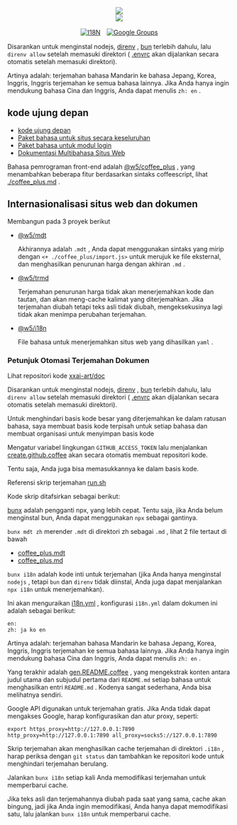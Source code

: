 <p align="center"><a href="https://xxai.art"><img src="https://cdn.jsdelivr.net/gh/xxai-art/doc/logo.svg"/></a><br/><a href="https://xxai.art"><img src="https://cdn.jsdelivr.net/gh/xxai-art/doc/xxai.svg"/></a></p><p align="center"><a href="https://github.com/xxai-art/doc#readme"><img alt="I18N" src="https://cdn.jsdelivr.net/gh/wactax/img/t.svg"/></a>　<a href="https://groups.google.com/u/0/g/xxai-art"><img alt="Google Groups" src="https://cdn.jsdelivr.net/gh/wactax/img/g-groups.svg"/></a></p>

Disarankan untuk menginstal nodejs, [direnv](https://direnv.net) , [bun](https://github.com/oven-sh/bun) terlebih dahulu, lalu `direnv allow` setelah memasuki direktori ( [.envrc](https://github.com/xxai-art/doc/blob/main/.envrc) akan dijalankan secara otomatis setelah memasuki direktori).

Artinya adalah: terjemahan bahasa Mandarin ke bahasa Jepang, Korea, Inggris, Inggris terjemahan ke semua bahasa lainnya. Jika Anda hanya ingin mendukung bahasa Cina dan Inggris, Anda dapat menulis `zh: en` .

## kode ujung depan

* [kode ujung depan](https://github.com/xxai-art/web)
* [Paket bahasa untuk situs secara keseluruhan](https://github.com/xxai-art/web/tree/main/i18n)
* [Paket bahasa untuk modul login](https://github.com/wacpkg/user/tree/main/ui.i18n)
* [Dokumentasi Multibahasa Situs Web](https://github.com/xxai-doc)

Bahasa pemrograman front-end adalah [@w5/coffee_plus](http://npmjs.com/@w5/coffee_plus) , yang menambahkan beberapa fitur berdasarkan sintaks coffeescript, lihat [./coffee_plus.md](./coffee_plus.md) .

## Internasionalisasi situs web dan dokumen

Membangun pada 3 proyek berikut

* [@w5/mdt](https://www.npmjs.com/package/@w5/mdt)

  Akhirannya adalah `.mdt` , Anda dapat menggunakan sintaks yang mirip dengan `<+ ./coffee_plus/import.js>` untuk merujuk ke file eksternal, dan menghasilkan penurunan harga dengan akhiran `.md` .

* [@w5/trmd](https://www.npmjs.com/package/@w5/trmd)

  Terjemahan penurunan harga tidak akan menerjemahkan kode dan tautan, dan akan meng-cache kalimat yang diterjemahkan. Jika terjemahan diubah tetapi teks asli tidak diubah, mengeksekusinya lagi tidak akan menimpa perubahan terjemahan.

* [@w5/i18n](https://www.npmjs.com/package/@w5/i18n)

  File bahasa untuk menerjemahkan situs web yang dihasilkan `yaml` .

### Petunjuk Otomasi Terjemahan Dokumen

Lihat repositori kode [xxai-art/doc](https://github.com/xxai-art/doc)

Disarankan untuk menginstal nodejs, [direnv](https://direnv.net) , [bun](https://github.com/oven-sh/bun) terlebih dahulu, lalu `direnv allow` setelah memasuki direktori ( [.envrc](https://github.com/xxai-art/doc/blob/main/.envrc) akan dijalankan secara otomatis setelah memasuki direktori).

Untuk menghindari basis kode besar yang diterjemahkan ke dalam ratusan bahasa, saya membuat basis kode terpisah untuk setiap bahasa dan membuat organisasi untuk menyimpan basis kode

Mengatur variabel lingkungan `GITHUB_ACCESS_TOKEN` lalu menjalankan [create.github.coffee](https://github.com/xxai-art/doc/blob/main/create.github.coffee) akan secara otomatis membuat repositori kode.

Tentu saja, Anda juga bisa memasukkannya ke dalam basis kode.

Referensi skrip terjemahan [run.sh](https://github.com/xxai-art/doc/blob/main/run.sh)

Kode skrip ditafsirkan sebagai berikut:

[bunx](https://bun.sh/docs/cli/bunx) adalah pengganti npx, yang lebih cepat. Tentu saja, jika Anda belum menginstal bun, Anda dapat menggunakan `npx` sebagai gantinya.

`bunx mdt zh` merender `.mdt` di direktori zh sebagai `.md` , lihat 2 file tertaut di bawah

* [coffee_plus.mdt](https://github.com/xxai-doc/zh/blob/main/coffee_plus.mdt)
* [coffee_plus.md](https://github.com/xxai-doc/zh/blob/main/coffee_plus.md)

`bunx i18n` adalah kode inti untuk terjemahan (jika Anda hanya menginstal `nodejs` , tetapi `bun` dan `direnv` tidak diinstal, Anda juga dapat menjalankan `npx i18n` untuk menerjemahkan).

Ini akan menguraikan [i18n.yml](https://github.com/xxai-art/doc/blob/main/i18n.yml) , konfigurasi `i18n.yml` dalam dokumen ini adalah sebagai berikut:

```
en:
zh: ja ko en
```

Artinya adalah: terjemahan bahasa Mandarin ke bahasa Jepang, Korea, Inggris, Inggris terjemahan ke semua bahasa lainnya. Jika Anda hanya ingin mendukung bahasa Cina dan Inggris, Anda dapat menulis `zh: en` .

Yang terakhir adalah [gen.README.coffee](https://github.com/xxai-art/doc/blob/main/gen.README.coffee) , yang mengekstrak konten antara judul utama dan subjudul pertama dari `README.md` setiap bahasa untuk menghasilkan entri `README.md` . Kodenya sangat sederhana, Anda bisa melihatnya sendiri.

Google API digunakan untuk terjemahan gratis. Jika Anda tidak dapat mengakses Google, harap konfigurasikan dan atur proxy, seperti:

```
export https_proxy=http://127.0.0.1:7890 http_proxy=http://127.0.0.1:7890 all_proxy=socks5://127.0.0.1:7890
```

Skrip terjemahan akan menghasilkan cache terjemahan di direktori `.i18n` , harap periksa dengan `git status` dan tambahkan ke repositori kode untuk menghindari terjemahan berulang.

Jalankan `bunx i18n` setiap kali Anda memodifikasi terjemahan untuk memperbarui cache.

Jika teks asli dan terjemahannya diubah pada saat yang sama, cache akan bingung, jadi jika Anda ingin memodifikasi, Anda hanya dapat memodifikasi satu, lalu jalankan `bunx i18n` untuk memperbarui cache.
